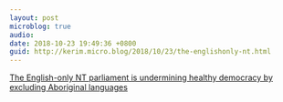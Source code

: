 ```yaml
---
layout: post
microblog: true
audio: 
date: 2018-10-23 19:49:36 +0800
guid: http://kerim.micro.blog/2018/10/23/the-englishonly-nt.html
---
```

[The English-only NT parliament is undermining healthy democracy by excluding Aboriginal languages](http://theconversation.com/the-english-only-nt-parliament-is-undermining-healthy-democracy-by-excluding-aboriginal-languages-105048)
